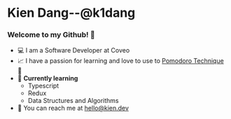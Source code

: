 ﻿# Kien Dang--@k1dang

### Welcome to my Github! 👋

- 💻 I am a Software Developer at Coveo
- 📈 I have a passion for learning and love to use to [Pomodoro Technique](https://kiendang.me/tags/pomodoro) 🍅
- 🌱 **Currently learning**
    - Typescript
    - Redux
    - Data Structures and Algorithms
- 📮 You can reach me at [hello@kien.dev](mailto:hello@kien.dev)


